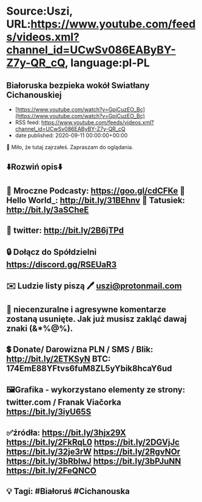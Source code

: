# Source:Uszi, URL:https://www.youtube.com/feeds/videos.xml?channel_id=UCwSv086EAByBY-Z7y-QR_cQ, language:pl-PL

## Białoruska bezpieka wokół Swiatłany Cichanouskiej
 - [https://www.youtube.com/watch?v=GpjCuzEO_Bc](https://www.youtube.com/watch?v=GpjCuzEO_Bc)
 - RSS feed: https://www.youtube.com/feeds/videos.xml?channel_id=UCwSv086EAByBY-Z7y-QR_cQ
 - date published: 2020-09-11 00:00:00+00:00

🤪 Miło, że tutaj zajrzałeś.  Zapraszam do oglądania.

⬇️Rozwiń opis⬇️
------------------------------------------------------------
👀 Mroczne Podcasty: https://goo.gl/cdCFKe
👀 Hello World_: http://bit.ly/31BEhnv
👀 Tatusiek: http://bit.ly/3aSCheE
------------------------------------------------------------
👀 twitter: http://bit.ly/2B6jTPd
------------------------------------------------------------
🔒 Dołącz do Spółdzielni
https://discord.gg/RSEUaR3
------------------------------------------------------------
✉️ Ludzie listy piszą 
🖊️ uszi@protonmail.com
------------------------------------------------------------
👺 niecenzuralne i agresywne komentarze zostaną usunięte.  Jak już musisz zakląć dawaj znaki (&*%@%).
------------------------------------------------------------
💲 Donate/ Darowizna
PLN / SMS / Blik: http://bit.ly/2ETKSyN
BTC: 174EmE88YFtvs6fuM8ZL5yYbik8hcaY6ud
---------------------------------------------------------------
🖼Grafika - wykorzystano elementy ze strony: 
twitter.com / Franak Viačorka
https://bit.ly/3iyU65S
-------------------------------------------------------------
✅źródła:
https://bit.ly/3hjx29X
https://bit.ly/2FkRqL0
https://bit.ly/2DGVjJc
https://bit.ly/32je3rW
https://bit.ly/2RgvNOr
https://bit.ly/3bRblwJ
https://bit.ly/3bPJuNN
https://bit.ly/2FeQNCO
-------------------------------------------------------------
💡 Tagi: #Białoruś #Cichanouska
--------------------------------------------------------------

